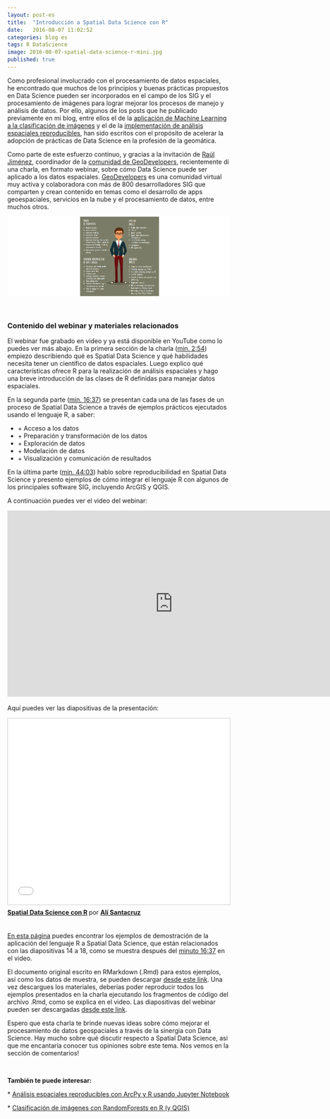 ```yaml
---
layout: post-es
title:  "Introducción a Spatial Data Science con R"
date:   2016-08-07 11:02:52
categories: blog es
tags: R DataScience 
image: 2016-08-07-spatial-data-science-r-mini.jpg
published: true
---
```


Como profesional involucrado con el procesamiento de datos espaciales, he encontrado que muchos de los principios y buenas prácticas propuestos en Data Science pueden ser incorporados en el campo de los SIG y el procesamiento de imágenes para lograr mejorar los procesos de manejo y análisis de datos. Por ello, algunos de los posts que he publicado previamente en mi blog, entre ellos el de la [aplicación de Machine Learning a la clasificación de imágenes] y el de la [implementación de análisis espaciales reproducibles], han sido escritos con el propósito de acelerar la adopción de prácticas de Data Science en la profesión de la geomática.

Como parte de este esfuerzo continuo, y gracias a la invitación de [Raúl Jiménez], coordinador de la [comunidad de GeoDevelopers], recientemente di una charla, en formato webinar, sobre cómo Data Science puede ser aplicado a los datos espaciales. [GeoDevelopers] es una comunidad virtual muy activa y colaboradora con más de 800 desarrolladores SIG que comparten y crean contenido en temas como el desarrollo de apps geoespaciales, servicios en la nube y el procesamiento de datos, entre muchos otros.

<!--more-->

<a href="" class="image full"><img src="/images/2016-08-07-spatial-data-science-r-fig-0.png" alt="Spatial Data Science con R" title=""></a>

<br>

### **Contenido del webinar y materiales relacionados**

El webinar fue grabado en video y ya está disponible en YouTube como lo puedes ver más abajo. En la primera sección de la charla ([min. 2:54]) empiezo describiendo qué es Spatial Data Science y qué habilidades necesita tener un científico de datos espaciales. Luego explico qué características ofrece R para la realización de análisis espaciales y hago una breve introducción de las clases de R definidas para manejar datos espaciales.

En la segunda parte ([min. 16:37]) se presentan cada una de las fases de un proceso de Spatial Data Science a través de ejemplos prácticos ejecutados usando el lenguaje R, a saber:

<ul>
<li>
+ Acceso a los datos
</li>
<li>
+ Preparación y transformación de los datos
</li>
<li>
+ Exploración de datos
</li>
<li>
+ Modelación de datos
</li>
<li>
+ Visualización y comunicación de resultados
</li>
</ul>


En la última parte ([min. 44:03]) hablo sobre reproducibilidad en Spatial Data Science y presento ejemplos de cómo integrar el lenguaje R con algunos de los principales software SIG, incluyendo ArcGIS y QGIS.

A continuación puedes ver el video del webinar:

<iframe width="750" height="422" src="https://www.youtube.com/embed/EbbSY6EJ4js" frameborder="0" allowfullscreen></iframe>

<br>

Aquí puedes ver las diapositivas de la presentación:

<iframe src="//www.slideshare.net/slideshow/embed_code/key/bJKCQMK0hsH5b8" width="750" height="422" frameborder="0" marginwidth="0" marginheight="0" scrolling="no" style="border:1px solid #CCC; border-width:1px; margin-bottom:5px; max-width: 100%;" allowfullscreen> </iframe> <div style="margin-bottom:5px"> <strong> <a href="//www.slideshare.net/amsantac/spatial-data-science-con-r" title="Spatial Data Science con R" target="_blank">Spatial Data Science con R</a> </strong> por <strong><a target="_blank" href="//www.slideshare.net/amsantac">Alí Santacruz</a></strong> </div>

<br>

[En esta página] puedes encontrar los ejemplos de demostración de la aplicación del lenguaje R a Spatial Data Science, que están relacionados con las diapositivas 14 a 18, como se muestra después del [minuto 16:37] en el video.

El documento original escrito en RMarkdown (.Rmd) para estos ejemplos, así como los datos de muestra, se pueden descargar [desde este link]. Una vez descargues los materiales, deberías poder reproducir todos los ejemplos presentados en la charla ejecutando los fragmentos de código del archivo .Rmd, como se explica en el video. Las diapositivas del webinar pueden ser descargadas [desde este link][SlideShare].

Espero que esta charla te brinde nuevas ideas sobre cómo mejorar el procesamiento de datos geospaciales a través de la sinergia con Data Science. Hay mucho sobre qué discutir respecto a Spatial Data Science, asi que me encantaría conocer tus opiniones sobre este tema. Nos vemos en la sección de comentarios!

<br>

**También te puede interesar:**

&#42; [Análisis espaciales reproducibles con ArcPy y R usando Jupyter Notebook]

&#42; [Clasificación de imágenes con RandomForests en R (y QGIS)]

<a id="comments"></a>

[Raúl Jiménez]: https://es.linkedin.com/in/jimenezortegaraul/es
[comunidad de GeoDevelopers]: http://www.geodevelopers.org/
[GeoDevelopers]: http://www.geodevelopers.org/
[aplicación de Machine Learning a la clasificación de imágenes]: /blog/es/2015/11/28/classification-r-es.html
[implementación de análisis espaciales reproducibles]: /blog/es/2016/06/29/reproducibility-arcpy-jupyter-notebook-r-es.html
[Análisis espaciales reproducibles con ArcPy y R usando Jupyter Notebook]: /blog/en/2016/06/29/reproducibility-arcpy-jupyter-notebook-r.html
[Clasificación de imágenes con RandomForests en R (y QGIS)]: /blog/es/2015/11/28/classification-r-es.html
[R]: https://www.r-project.org/
[min. 2:54]: https://www.youtube.com/watch?v=EbbSY6EJ4js&t=2m54s
[min. 16:37]: https://www.youtube.com/watch?v=EbbSY6EJ4js&t=16m37s
[minuto 16:37]: https://www.youtube.com/watch?v=EbbSY6EJ4js&t=16m37s
[min. 44:03]: https://www.youtube.com/watch?v=EbbSY6EJ4js&t=44m03s
[En esta página]: http://amsantac.co/other/webinar/2016-07-13/spatial-data-science-r-webinar-es.html
[desde este link]: https://github.com/amsantac/extras/tree/master/2016-07-13-spatial-data-science-r-webinar
[SlideShare]: http://www.slideshare.net/amsantac/spatial-data-science-con-r

